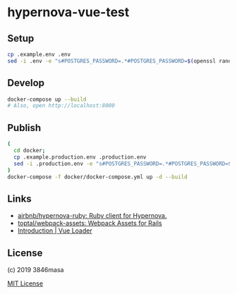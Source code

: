# hypernova-vue-test

## Setup

```bash
cp .example.env .env
sed -i .env -e "s#POSTGRES_PASSWORD=.*#POSTGRES_PASSWORD=$(openssl rand -base64 32)#"
```

## Develop

```bash
docker-compose up --build
# Also, open http://localhost:8000
```

## Publish

```bash
(
  cd docker;
  cp .example.production.env .production.env
  sed -i .production.env -e "s#POSTGRES_PASSWORD=.*#POSTGRES_PASSWORD=$(openssl rand -base64 32)#"
)
docker-compose -f docker/docker-compose.yml up -d --build
```

## Links

- [airbnb/hypernova-ruby: Ruby client for Hypernova.](https://github.com/airbnb/hypernova-ruby)
- [toptal/webpack-assets: Webpack Assets for Rails](https://github.com/toptal/webpack-assets)
- [Introduction | Vue Loader](https://vue-loader.vuejs.org/)

## License

(c) 2019 3846masa

[MIT License](./LICENSE)
